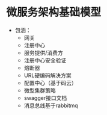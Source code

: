 # 微服务架构基础模型
- 包涵：   
   - 网关  
   - 注册中心 
   - 服务提供/消费方 
   - 注册中心安全验证 
   - 熔断器 
   - URL硬编码解决方案 
   - 配置中心（基于码云） 
   - 微型集群策略 
   - swagger接口文档 
   - 消息总线基于rabbitmq 
